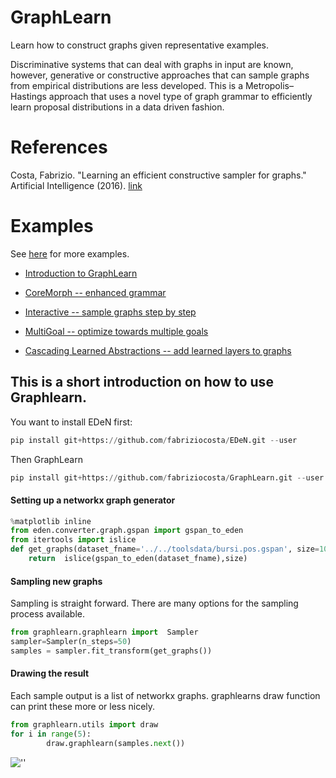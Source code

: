 # GraphLearn
Learn how to construct graphs given representative examples.

Discriminative systems that can deal with graphs in input are known, however, generative or constructive approaches that can sample graphs from empirical distributions are less developed. This is a Metropolis–Hastings approach that uses a novel type of graph grammar to efficiently learn proposal distributions in a data driven fashion.


# References
Costa, Fabrizio. "Learning an efficient constructive sampler for graphs." Artificial Intelligence (2016). [link](http://www.sciencedirect.com/science/article/pii/S0004370216000138)


# Examples
See [here](https://github.com/fabriziocosta/GraphLearn_examples) for more examples.

* [Introduction to GraphLearn](https://github.com/fabriziocosta/GraphLearn_examples/blob/master/Introduction.ipynb)

* [CoreMorph -- enhanced grammar](https://github.com/fabriziocosta/GraphLearn_examples/blob/master/Abstract/CoreMorph.ipynb)

* [Interactive -- sample graphs step by step](https://github.com/fabriziocosta/GraphLearn_examples/blob/master/simple_toys/interactive_creation.ipynb)

* [MultiGoal -- optimize towards multiple goals](https://github.com/fabriziocosta/GraphLearn_examples/blob/master/SamplerCombiner.ipynb)

* [Cascading Learned Abstractions -- add learned layers to graphs](https://github.com/smautner/GraphLearn_examples/blob/master/notebooks/cascade.ipynb)


## This is a short introduction on how to use Graphlearn.


You want to install EDeN first:
```python
pip install git+https://github.com/fabriziocosta/EDeN.git --user
```
Then GraphLearn
```python
pip install git+https://github.com/fabriziocosta/GraphLearn.git --user
```

#### Setting up a networkx graph generator

```python
%matplotlib inline
from eden.converter.graph.gspan import gspan_to_eden
from itertools import islice
def get_graphs(dataset_fname='../../toolsdata/bursi.pos.gspan', size=100):
    return  islice(gspan_to_eden(dataset_fname),size)
```

#### Sampling new graphs

Sampling is straight forward.
There are many options for the sampling process available.

```python
from graphlearn.graphlearn import  Sampler
sampler=Sampler(n_steps=50)
samples = sampler.fit_transform(get_graphs())

```

#### Drawing the result

Each sample output is a list of networkx graphs.
graphlearns draw function can print these more or less nicely.
```python
from graphlearn.utils import draw
for i in range(5):
        draw.graphlearn(samples.next())
```

![''](https://raw.githubusercontent.com/smautner/GraphLearn/master/example.png)






